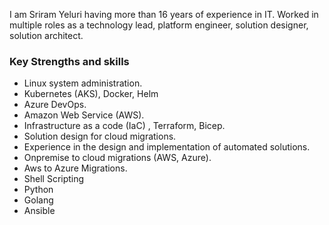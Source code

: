 
I am Sriram Yeluri having more than 16 years of experience in IT. Worked in multiple roles as a technology lead, platform engineer, solution designer, solution architect.


### Key Strengths and skills
* Linux system administration.
* Kubernetes (AKS), Docker, Helm
* Azure DevOps.
* Amazon Web Service (AWS).
* Infrastructure as a code (IaC) , Terraform, Bicep.
* Solution design for cloud migrations.
* Experience in the design and implementation of automated solutions.
* Onpremise to cloud migrations (AWS, Azure).
* Aws to Azure Migrations.
* Shell Scripting
* Python
* Golang
* Ansible

<!---
sriram-yeluri/sriram-yeluri is a ✨ special ✨ repository because its `README.md` (this file) appears on your GitHub profile.
You can click the Preview link to take a look at your changes.
--->
